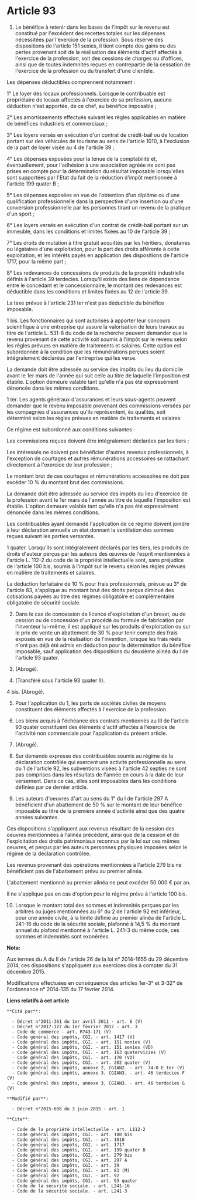 # Article 93

1. Le bénéfice à retenir dans les bases de l'impôt sur le revenu est constitué par l'excédent des recettes totales sur les
dépenses nécessitées par l'exercice de la profession. Sous réserve des dispositions de l'article 151 sexies, il tient compte
des gains ou des pertes provenant soit de la réalisation des éléments d'actif affectés à l'exercice de la profession, soit
des cessions de charges ou d'offices, ainsi que de toutes indemnités reçues en contrepartie de la cessation de l'exercice de
la profession ou du transfert d'une clientèle. 

Les dépenses déductibles comprennent notamment : 

1° Le loyer des locaux professionnels. Lorsque le contribuable est propriétaire de locaux affectés à l'exercice de sa
profession, aucune déduction n'est apportée, de ce chef, au bénéfice imposable ; 

2° Les amortissements effectués suivant les règles applicables en matière de bénéfices industriels et commerciaux ; 

3° Les loyers versés en exécution d'un contrat de crédit-bail ou de location portant sur des véhicules de tourisme au sens de
l'article 1010, à l'exclusion de la part de loyer visée au 4 de l'article 39 ; 

4° Les dépenses exposées pour la tenue de la comptabilité et, éventuellement, pour l'adhésion à une association agréée ne
sont pas prises en compte pour la détermination du résultat imposable lorsqu'elles sont supportées par l'Etat du fait de la
réduction d'impôt mentionnée à l'article 199 quater B ; 

5° Les dépenses exposées en vue de l'obtention d'un diplôme ou d'une qualification professionnelle dans la perspective d'une
insertion ou d'une conversion professionnelle par les personnes tirant un revenu de la pratique d'un sport ; 

6° Les loyers versés en exécution d'un contrat de crédit-bail portant sur un immeuble, dans les conditions et limites fixées
au 10 de l'article 39 ; 

7° Les droits de mutation à titre gratuit acquittés par les héritiers, donataires ou légataires d'une exploitation, pour la
part des droits afférente à cette exploitation, et les intérêts payés en application des dispositions de l'article 1717, pour
la même part ; 

8° Les redevances de concessions de produits de la propriété industrielle définis à l'article 39 terdecies. Lorsqu'il existe
des liens de dépendance entre le concédant et le concessionnaire, le montant des redevances est déductible dans les
conditions et limites fixées au 12 de l'article 39.

La taxe prévue à l'article 231 ter n'est pas déductible du bénéfice imposable. 

1 bis. Les fonctionnaires qui sont autorisés à apporter leur concours scientifique à une entreprise qui assure la
valorisation de leurs travaux au titre de l'article L. 531-8 du code de la recherche peuvent demander que le revenu provenant
de cette activité soit soumis à l'impôt sur le revenu selon les règles prévues en matière de traitements et salaires. Cette
option est subordonnée à la condition que les rémunérations perçues soient intégralement déclarées par l'entreprise qui les
verse. 

La demande doit être adressée au service des impôts du lieu du domicile avant le 1er mars de l'année qui suit celle au titre
de laquelle l'imposition est établie. L'option demeure valable tant qu'elle n'a pas été expressément dénoncée dans les mêmes
conditions. 

1 ter. Les agents généraux d'assurances et leurs sous-agents peuvent demander que le revenu imposable provenant des
commissions versées par les compagnies d'assurances qu'ils représentent, ès qualités, soit déterminé selon les règles prévues
en matière de traitements et salaires. 

Ce régime est subordonné aux conditions suivantes : 

Les commissions reçues doivent être intégralement déclarées par les tiers ; 

Les intéressés ne doivent pas bénéficier d'autres revenus professionnels, à l'exception de courtages et autres rémunérations
accessoires se rattachant directement à l'exercice de leur profession ; 

Le montant brut de ces courtages et rémunérations accessoires ne doit pas excéder 10 % du montant brut des commissions. 

La demande doit être adressée au service des impôts du lieu d'exercice de la profession avant le 1er mars de l'année au titre
de laquelle l'imposition est établie. L'option demeure valable tant qu'elle n'a pas été expressément dénoncée dans les mêmes
conditions. 

Les contribuables ayant demandé l'application de ce régime doivent joindre à leur déclaration annuelle un état donnant la
ventilation des sommes reçues suivant les parties versantes. 

1 quater. Lorsqu'ils sont intégralement déclarés par les tiers, les produits de droits d'auteur perçus par les auteurs des
œuvres de l'esprit mentionnées à l'article L. 112-2 du code de la propriété intellectuelle sont, sans préjudice de l'article
100 bis, soumis à l'impôt sur le revenu selon les règles prévues en matière de traitements et salaires. 

La déduction forfaitaire de 10 % pour frais professionnels, prévue au 3° de l'article 83, s'applique au montant brut des
droits perçus diminué des cotisations payées au titre des régimes obligatoire et complémentaire obligatoire de sécurité
sociale. 

2. Dans le cas de concession de licence d'exploitation d'un brevet, ou de cession ou de concession d'un procédé ou formule de
fabrication par l'inventeur lui-même, il est appliqué sur les produits d'exploitation ou sur le prix de vente un abattement
de 30 % pour tenir compte des frais exposés en vue de la réalisation de l'invention, lorsque les frais réels n'ont pas déjà
été admis en déduction pour la détermination du bénéfice imposable, sauf application des dispositions du deuxième alinéa du I
de l'article 93 quater. 

3. (Abrogé). 

4. (Transféré sous l'article 93 quater II). 

4 bis. (Abrogé). 

5. Pour l'application du 1, les parts de sociétés civiles de moyens constituent des éléments affectés à l'exercice de la
profession. 

6. Les biens acquis à l'échéance des contrats mentionnés au III de l'article 93 quater constituent des éléments d'actif
affectés à l'exercice de l'activité non commerciale pour l'application du présent article. 

7. (Abrogé).

8. Sur demande expresse des contribuables soumis au régime de la déclaration contrôlée qui exercent une activité
professionnelle au sens du 1 de l'article 92, les subventions visées à l'article 42 septies ne sont pas comprises dans les
résultats de l'année en cours à la date de leur versement. Dans ce cas, elles sont imposables dans les conditions définies
par ce dernier article. 

9. Les auteurs d'oeuvres d'art au sens du 1° du I de l'article 297 A bénéficient d'un abattement de 50 % sur le montant de
leur bénéfice imposable au titre de la première année d'activité ainsi que des quatre années suivantes. 

Ces dispositions s'appliquent aux revenus résultant de la cession des oeuvres mentionnées à l'alinéa précédent, ainsi que de
la cession et de l'exploitation des droits patrimoniaux reconnus par la loi sur ces mêmes oeuvres, et perçus par les auteurs
personnes physiques imposées selon le régime de la déclaration contrôlée. 

Les revenus provenant des opérations mentionnées à l'article 279 bis ne bénéficient pas de l'abattement prévu au premier
alinéa. 

L'abattement mentionné au premier alinéa ne peut excéder 50 000 € par an. 

Il ne s'applique pas en cas d'option pour le régime prévu à l'article 100 bis. 

10. Lorsque le montant total des sommes et indemnités perçues par les arbitres ou juges mentionnées au 6° du 2 de l'article
92 est inférieur, pour une année civile, à la limite définie au premier alinéa de l'article L. 241-16 du code de la sécurité
sociale, plafonné à 14,5 % du montant annuel du plafond mentionné à l'article L. 241-3 du même code, ces sommes et indemnités
sont exonérées.

**Nota:**

Aux termes du A du II de l'article 26 de la loi n° 2014-1655 du 29 décembre 2014, ces dispositions s'appliquent aux exercices
clos à compter du 31 décembre 2015. 

Modifications effectuées en conséquence des articles 1er-3° et 3-32° de l'ordonnance n° 2014-135 du 17 février 2014.

**Liens relatifs à cet article**

	**Cité par**:

	  - Décret n°2011-361 du 1er avril 2011 - art. 6 (V)
	  - Décret n°2017-122 du 1er février 2017 - art. 3
	  - Code de commerce - art. R743-171 (V)
	  - Code général des impôts, CGI. - art. 1417 (V)
	  - Code général des impôts, CGI. - art. 151 nonies (V)
	  - Code général des impôts, CGI. - art. 151 sexies (VD)
	  - Code général des impôts, CGI. - art. 163 quatervicies (V)
	  - Code général des impôts, CGI. - art. 170 (VD)
	  - Code général des impôts, CGI. - art. 202 quater (V)
	  - Code général des impôts, annexe 2, CGIAN2. - art. 74-0 E ter (V)
	  - Code général des impôts, annexe 3, CGIAN3. - art. 46 terdecies F (V)
	  - Code général des impôts, annexe 3, CGIAN3. - art. 46 terdecies G (V)

	**Modifié par**:

	  - Décret n°2015-608 du 3 juin 2015 - art. 1

	**Cite**:

	  - Code de la propriété intellectuelle - art. L112-2
	  - Code général des impôts, CGI. - art. 100 bis
	  - Code général des impôts, CGI. - art. 1010
	  - Code général des impôts, CGI. - art. 1717
	  - Code général des impôts, CGI. - art. 199 quater B
	  - Code général des impôts, CGI. - art. 279 bis
	  - Code général des impôts, CGI. - art. 297 A
	  - Code général des impôts, CGI. - art. 39
	  - Code général des impôts, CGI. - art. 83 (M)
	  - Code général des impôts, CGI. - art. 92
	  - Code général des impôts, CGI. - art. 93 quater
	  - Code de la sécurité sociale. - art. L241-16
	  - Code de la sécurité sociale. - art. L241-3
